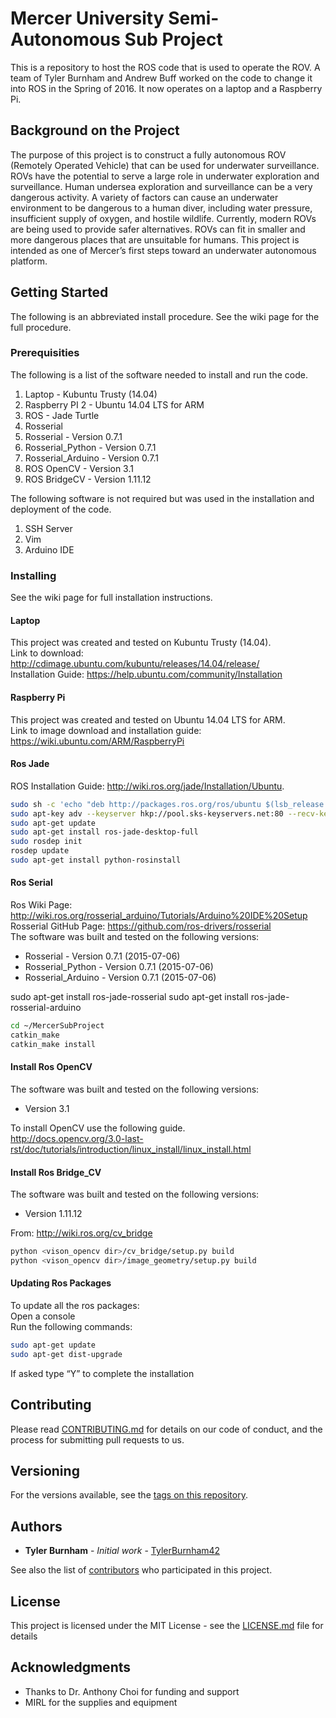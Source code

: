 # Mercer University Semi-Autonomous Sub Project 
This is a repository to host the ROS code that is used to operate the ROV. A team of Tyler Burnham and Andrew Buff worked on the code to change it into ROS in the Spring of 2016. It now operates on a laptop and a Raspberry Pi.  

## Background on the Project
The purpose of this project is to construct a fully autonomous ROV (Remotely Operated Vehicle) that can be used for underwater surveillance. ROVs have the potential to serve a large role in underwater exploration and surveillance. Human undersea exploration and surveillance can be a very dangerous activity. A variety of factors can cause an underwater environment to be dangerous to a human diver, including water pressure, insufficient supply of oxygen, and hostile wildlife. Currently, modern ROVs are being used to provide safer alternatives. ROVs can fit in smaller and more dangerous places that are unsuitable for humans. This project is intended as one of Mercer’s first steps toward an underwater autonomous platform.

## Getting Started
The following is an abbreviated install procedure. See the wiki page for the full procedure. 

### Prerequisities
The following is a list of the software needed to install and run the code.   
1. Laptop - Kubuntu  Trusty (14.04)  
2. Raspberry PI 2 - Ubuntu 14.04 LTS for ARM  
4. ROS - Jade Turtle  
6. Rosserial  
7. Rosserial - Version 0.7.1  
8. Rosserial_Python - Version 0.7.1  
9. Rosserial_Arduino - Version 0.7.1  
10. ROS OpenCV - Version 3.1  
11. ROS BridgeCV - Version 1.11.12  

The following software is not required but was used in the installation and deployment of the code. 
1. SSH Server
2. Vim
3. Arduino IDE

### Installing
See the wiki page for full installation instructions.  
#### Laptop
This project was created and tested on Kubuntu  Trusty (14.04).  
Link to download: http://cdimage.ubuntu.com/kubuntu/releases/14.04/release/  
Installation Guide: https://help.ubuntu.com/community/Installation  
#### Raspberry Pi
This project was created and tested on Ubuntu 14.04 LTS for ARM.  
Link to image download and installation guide: https://wiki.ubuntu.com/ARM/RaspberryPi  
#### Ros Jade
ROS Installation Guide: http://wiki.ros.org/jade/Installation/Ubuntu.   
``` bash
sudo sh -c 'echo "deb http://packages.ros.org/ros/ubuntu $(lsb_release -sc) main" > /etc/apt/sources.list.d/ros-latest.list'  
sudo apt-key adv --keyserver hkp://pool.sks-keyservers.net:80 --recv-key 0xB01FA116  
sudo apt-get update  
sudo apt-get install ros-jade-desktop-full  
sudo rosdep init  
rosdep update  
sudo apt-get install python-rosinstall  
```
#### Ros Serial
Ros Wiki Page: http://wiki.ros.org/rosserial_arduino/Tutorials/Arduino%20IDE%20Setup  
Rosserial GitHub Page: https://github.com/ros-drivers/rosserial  
The software was built and tested on the following versions:
 - Rosserial - Version 0.7.1 (2015-07-06)
 - Rosserial_Python - Version 0.7.1  (2015-07-06)
 - Rosserial_Arduino - Version 0.7.1 (2015-07-06)

sudo apt-get install ros-jade-rosserial
sudo apt-get install ros-jade-rosserial-arduino
``` bash
cd ~/MercerSubProject
catkin_make
catkin_make install
```
#### Install Ros OpenCV
The software was built and tested on the following versions:
 - Version 3.1

To install OpenCV use the following guide.  
http://docs.opencv.org/3.0-last-rst/doc/tutorials/introduction/linux_install/linux_install.html

#### Install Ros Bridge_CV
The software was built and tested on the following versions:  
 - Version 1.11.12

From: http://wiki.ros.org/cv_bridge
``` bash
python <vison_opencv dir>/cv_bridge/setup.py build
python <vison_opencv dir>/image_geometry/setup.py build
```

#### Updating Ros Packages
To update all the ros packages:  
Open a console  
Run the following commands:  
``` bash
sudo apt-get update
sudo apt-get dist-upgrade
```
If asked type “Y” to complete the installation

## Contributing

Please read [CONTRIBUTING.md](CONTRIBUTING.md) for details on our code of conduct, and the process for submitting pull requests to us.

## Versioning

For the versions available, see the [tags on this repository](https://github.com/tylerburnham42/MercerSubProject/tags). 

## Authors

* **Tyler Burnham** - *Initial work* - [TylerBurnham42](https://github.com/tylerburnham42)

See also the list of [contributors](https://github.com/tylerburnham42/MercerSubProject/contributors) who participated in this project.

## License

This project is licensed under the MIT License - see the [LICENSE.md](LICENSE.md) file for details

## Acknowledgments

* Thanks to Dr. Anthony Choi for funding and support
* MIRL for the supplies and equipment 
